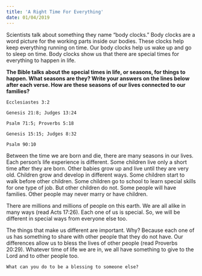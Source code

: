 ```yaml
---
title: 'A Right Time For Everything'
date: 01/04/2019
---
```


Scientists talk about something they name “body clocks.” Body clocks are a word picture for the working parts inside our bodies. These clocks help keep everything running on time. Our body clocks help us wake up and go to sleep on time. Body clocks show us that there are special times for everything to happen in life.

**The Bible talks about the special times in life, or seasons, for things to happen. What seasons are they? Write your answers on the lines below after each verse. How are these seasons of our lives connected to our families?**

`Ecclesiastes 3:2`

`Genesis 21:8; Judges 13:24`

`Psalm 71:5; Proverbs 5:18`

`Genesis 15:15; Judges 8:32`

`Psalm 90:10`

Between the time we are born and die, there are many seasons in our lives. Each person’s life experience is different. Some children live only a short time after they are born. Other babies grow up and live until they are very old. Children grow and develop in different ways. Some children start to walk before other children. Some children go to school to learn special skills for one type of job. But other children do not. Some people will have families. Other people may never marry or have children.

There are millions and millions of people on this earth. We are all alike in many ways (read Acts 17:26). Each one of us is special. So, we will be different in special ways from everyone else too.

The things that make us different are important. Why? Because each one of us has something to share with other people that they do not have. Our differences allow us to bless the lives of other people (read Proverbs 20:29). Whatever time of life we are in, we all have something to give to the Lord and to other people too.

`What can you do to be a blessing to someone else?`